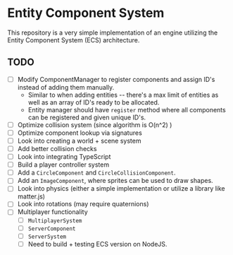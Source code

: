 # Entity Component System

This repository is a very simple implementation of an engine utilizing the Entity Component System (ECS) architecture.

## TODO

- [ ] Modify ComponentManager to register components and assign ID's instead of adding them manually.
  - Similar to when adding entities -- there's a max limit of entities as well as an array of ID's ready to be allocated.
  - Entity manager should have `register` method where all components can be registered and given unique ID's.
- [ ] Optimize collision system (since algorithm is O(n^2) )
- [ ] Optimize component lookup via signatures
- [ ] Look into creating a world + scene system
- [ ] Add better collision checks
- [ ] Look into integrating TypeScript
- [ ] Build a player controller system
- [ ] Add a `CircleComponent` and `CircleCollisionComponent`.
- [ ] Add an `ImageComponent`, where sprites can be used to draw shapes.
- [ ] Look into physics (either a simple implementation or utilize a library like matter.js)
- [ ] Look into rotations (may require quaternions)
- [ ] Multiplayer functionality
  - [ ] `MultiplayerSystem`
  - [ ] `ServerComponent`
  - [ ] `ServerSystem`
  - [ ] Need to build + testing ECS version on NodeJS.
